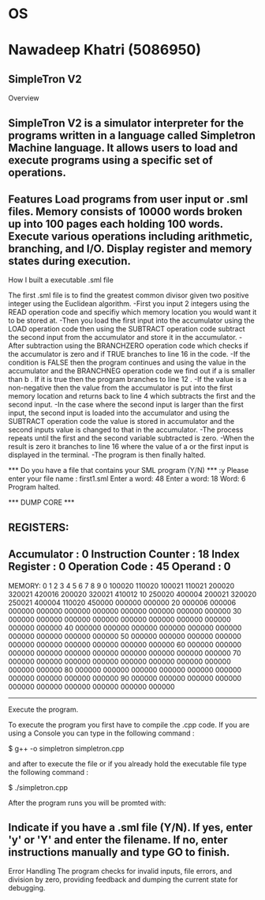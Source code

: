 # OS
# Nawadeep Khatri (5086950)

SimpleTron V2
---------------------------------------------------------------------------------------------------------------------
Overview

SimpleTron V2 is a simulator interpreter for the programs written in a language called Simpletron Machine language.
It allows users to load and execute programs using a specific set of operations.
---------------------------------------------------------------------------------------------------------------------
Features
Load programs from user input or .sml files.
Memory consists of 10000 words broken up into 100 pages each holding 100 words.
Execute various operations including arithmetic, branching, and I/O.
Display register and memory states during execution.
---------------------------------------------------------------------------------------------------------------------
How I built a executable .sml file

The first .sml file is to find the greatest common divisor given two positive integer using the Euclidean algorithm.
-First you input 2 integers using the READ operation code and specifiy which memory location you would want it to be 
 stored at.
-Then you load the first input into the accumulator using the LOAD operation code then using the SUBTRACT operation
code subtract the second input from the accumulator and store it in the accumulator.
-After subtraction using the BRANCHZERO operation code which checks if the accumulator is zero and if TRUE branches 
to line 16 in the code.
-If the condition is FALSE then the program continues and using the value in the accumulator and the BRANCHNEG
operation code we find out if a is smaller than b . If it is true then the program branches to line 12 . 
-If the value is a non-negative then the value from the accumulator is put into the first memory location and returns 
back to line 4 which subtracts the first and the second input.
-In the case where the second input is larger than the first input, the second input is loaded into the accumulator
and using the SUBTRACT operation code the value is stored in accumulator and the second inputs value is changed to 
that in the accumulator.
-The process repeats until the first and the second variable subtracted is zero.
-When the result is zero it branches to line 16 where the value of a or the first input is displayed in the terminal.
-The program is then finally halted.

*** Do you have a file that contains your SML program (Y/N) ***  :y
Please enter your file name : first1.sml
Enter a word: 48
Enter a word: 18
Word: 6
Program halted.

*** DUMP CORE ***

REGISTERS:
---------------------------------
Accumulator          : 0
Instruction Counter   : 18
Index Register        : 0
Operation Code        : 45
Operand               : 0
---------------------------------


MEMORY:
0      1      2      3      4      5      6      7      8      9
0 100020 110020 100021 110021 200020 320021 420016 200020 320021 410012
10 250020 400004 200021 320020 250021 400004 110020 450000 000000 000000
20 000006 000006 000000 000000 000000 000000 000000 000000 000000 000000
30 000000 000000 000000 000000 000000 000000 000000 000000 000000 000000
40 000000 000000 000000 000000 000000 000000 000000 000000 000000 000000
50 000000 000000 000000 000000 000000 000000 000000 000000 000000 000000
60 000000 000000 000000 000000 000000 000000 000000 000000 000000 000000
70 000000 000000 000000 000000 000000 000000 000000 000000 000000 000000
80 000000 000000 000000 000000 000000 000000 000000 000000 000000 000000
90 000000 000000 000000 000000 000000 000000 000000 000000 000000 000000


---------------------------------------------------------------------------------------------------------------------
Execute the program.

To execute the program you first have to compile the .cpp code. If you are using a Console you can type in the 
following command :

$ g++ -o simpletron simpletron.cpp

and after to execute the file or if you already hold the executable file type the following command :

$ ./simpletron.cpp

After the program runs you will be promted with:

Indicate if you have a .sml file (Y/N).
If yes, enter 'y' or 'Y' and enter the filename. 
If no, enter instructions manually and type GO to finish.
--------------------------------------------------------------------------------------------------------------------



Error Handling
The program checks for invalid inputs, file errors, and division by zero, providing feedback and dumping the current 
state for debugging.

